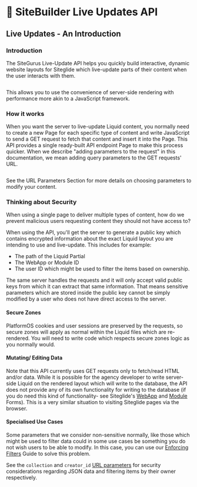 # 🧞 SiteBuilder Live Updates API

## Live Updates - An Introduction <a href="#live-updates-an-introduction" id="live-updates-an-introduction"></a>

### Introduction <a href="#introduction" id="introduction"></a>

The SiteGurus Live-Update API helps you quickly build interactive, dynamic website layouts for Siteglide which live-update parts of their content when the user interacts with them.

<figure><img src="https://res.cloudinary.com/sitegurus/image/upload/f_auto/v1680276257/modules/module_86/admin/libraries/5/tables/table-1.png" alt=""><figcaption></figcaption></figure>

This allows you to use the convenience of server-side rendering with performance more akin to a JavaScript framework.

### How it works <a href="#how-it-works" id="how-it-works"></a>

When you want the server to live-update Liquid content, you normally need to create a new Page for each specific type of content and write JavaScript to send a GET request to fetch that content and insert it into the Page. This API provides a single ready-built API endpoint Page to make this process quicker. When we describe "adding parameters to the request" in this documentation, we mean adding query parameters to the GET requests' URL.

<figure><img src="https://res.cloudinary.com/sitegurus/image/upload/f_auto/v1684487550/modules/module_86/documentation/Live_updates_API_diagram.drawio_1.png" alt=""><figcaption></figcaption></figure>

See the URL Parameters Section for more details on choosing parameters to modify your content.

### Thinking about Security <a href="#thinking-about-security" id="thinking-about-security"></a>

When using a single page to deliver multiple types of content, how do we prevent malicious users requesting content they should not have access to?

When using the API, you'll get the server to generate a public key which contains encrypted information about the exact Liquid layout you are intending to use and live-update. This includes for example:

* The path of the Liquid Partial
* The WebApp or Module ID
* The user ID which might be used to filter the items based on ownership.

The same server handles the requests and it will only accept valid public keys from which it can extract that same information. That means sensitive parameters which are stored inside the public key cannot be simply modified by a user who does not have direct access to the server.

#### Secure Zones <a href="#secure-zones" id="secure-zones"></a>

PlatformOS cookies and user sessions are preserved by the requests, so secure zones will apply as normal within the Liquid files which are re-rendered. You will need to write code which respects secure zones logic as you normally would.

#### Mutating/ Editing Data <a href="#mutating-editing-data" id="mutating-editing-data"></a>

Note that this API currently uses GET requests only to fetch/read HTML and/or data. While it is possible for the agency developer to write server-side Liquid on the rendered layout which will write to the database, the API does not provide any of its own functionality for writing to the database (if you do need this kind of functionality- see Siteglide's [WebApp](https://developers.siteglide.com/front-end-submit-webapps) and [Module](https://developers.siteglide.com/front-end-submit-modules) Forms). This is a very similar situation to visiting Siteglide pages via the browser.

#### Specialised Use Cases <a href="#specialised-use-cases" id="specialised-use-cases"></a>

Some parameters that we consider non-sensitive normally, like those which might be used to filter data could in some use cases be something you do not wish users to be able to modify. In this case, you can use our [Enforcing Filters](https://www.sitegurus.io/documentation/sitebuilder/live\_updates/guide\_-\_enforcing\_filters) Guide to solve this problem.

See the `collection` and `creator_id` [URL parameters](https://www.sitegurus.io/documentation/sitebuilder/live\_updates/API\_reference) for security considerations regarding JSON data and filtering items by their owner respectively.
